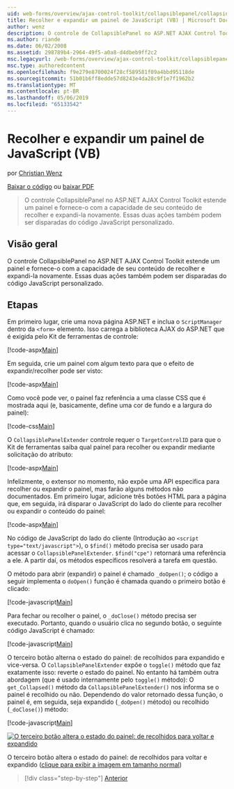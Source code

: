 ```yaml
---
uid: web-forms/overview/ajax-control-toolkit/collapsiblepanel/collapsing-and-expanding-a-panel-from-javascript-vb
title: Recolher e expandir um painel de JavaScript (VB) | Microsoft Docs
author: wenz
description: O controle de CollapsiblePanel no ASP.NET AJAX Control Toolkit estende um painel e fornece-a com a capacidade de seu conteúdo de recolher e expandi-lo um...
ms.author: riande
ms.date: 06/02/2008
ms.assetid: 298789b4-2964-49f5-a0a8-d4dbeb9ff2c2
msc.legacyurl: /web-forms/overview/ajax-control-toolkit/collapsiblepanel/collapsing-and-expanding-a-panel-from-javascript-vb
msc.type: authoredcontent
ms.openlocfilehash: f9e279e8700024f28cf589581f09a4bbd95118de
ms.sourcegitcommit: 51b01b6ff8edde57d8243e4da28c9f1e7f1962b2
ms.translationtype: MT
ms.contentlocale: pt-BR
ms.lasthandoff: 05/06/2019
ms.locfileid: "65133542"
---
```

# <a name="collapsing-and-expanding-a-panel-from-javascript-vb"></a>Recolher e expandir um painel de JavaScript (VB)

por [Christian Wenz](https://github.com/wenz)

[Baixar o código](http://download.microsoft.com/download/8/a/a/8aab3c3e-de6f-463f-805c-5fda567eef6e/CollapsiblePanel1.vb.zip) ou [baixar PDF](http://download.microsoft.com/download/b/6/a/b6ae89ee-df69-4c87-9bfb-ad1eb2b23373/collapsiblepanel1VB.pdf)

> O controle CollapsiblePanel no ASP.NET AJAX Control Toolkit estende um painel e fornece-o com a capacidade de seu conteúdo de recolher e expandi-la novamente. Essas duas ações também podem ser disparadas do código JavaScript personalizado.

## <a name="overview"></a>Visão geral

O controle CollapsiblePanel no ASP.NET AJAX Control Toolkit estende um painel e fornece-o com a capacidade de seu conteúdo de recolher e expandi-la novamente. Essas duas ações também podem ser disparadas do código JavaScript personalizado.

## <a name="steps"></a>Etapas

Em primeiro lugar, crie uma nova página ASP.NET e inclua o `ScriptManager` dentro da `<form>` elemento. Isso carrega a biblioteca AJAX do ASP.NET que é exigida pelo Kit de ferramentas de controle:

[!code-aspx[Main](collapsing-and-expanding-a-panel-from-javascript-vb/samples/sample1.aspx)]

Em seguida, crie um painel com algum texto para que o efeito de expandir/recolher pode ser visto:

[!code-aspx[Main](collapsing-and-expanding-a-panel-from-javascript-vb/samples/sample2.aspx)]

Como você pode ver, o painel faz referência a uma classe CSS que é mostrada aqui (e, basicamente, define uma cor de fundo e a largura do painel):

[!code-css[Main](collapsing-and-expanding-a-panel-from-javascript-vb/samples/sample3.css)]

O `CollapsiblePanelExtender` controle requer o `TargetControlID` para que o Kit de ferramentas saiba qual painel para recolher ou expandir mediante solicitação do atributo:

[!code-aspx[Main](collapsing-and-expanding-a-panel-from-javascript-vb/samples/sample4.aspx)]

Infelizmente, o extensor no momento, não expõe uma API específica para recolher ou expandir o painel, mas farão alguns métodos não documentados. Em primeiro lugar, adicione três botões HTML para a página que, em seguida, irá disparar o JavaScript do lado do cliente para recolher ou expandir o conteúdo do painel:

[!code-aspx[Main](collapsing-and-expanding-a-panel-from-javascript-vb/samples/sample5.aspx)]

No código de JavaScript do lado do cliente (Introdução ao `<script type="text/javascript">`), o `$find()` método precisa ser usado para acessar o `CollapsiblePanelExtender`. `$find("cpe")` retornará uma referência a ele. A partir daí, os métodos específicos resolverá a tarefa em questão.

O método para abrir (expandir) o painel é chamado `_doOpen()`; o código a seguir implementa o `doOpen()` função é chamada quando o primeiro botão é clicado:

[!code-javascript[Main](collapsing-and-expanding-a-panel-from-javascript-vb/samples/sample6.js)]

Para fechar ou recolher o painel, o `_doClose()` método precisa ser executado. Portanto, quando o usuário clica no segundo botão, o seguinte código JavaScript é chamado:

[!code-javascript[Main](collapsing-and-expanding-a-panel-from-javascript-vb/samples/sample7.js)]

O terceiro botão alterna o estado do painel: de recolhidos para expandido e vice-versa. O `CollapsiblePanelExtender` expõe o `toggle()` método que faz exatamente isso: reverte o estado do painel. No entanto há também outra abordagem (que é usado internamente pelo `toggle()` método): O `get_Collapsed()` método da `CollapsiblePanelExtender()` nos informa se o painel é recolhido ou não. Dependendo do valor retornado dessa função, o painel é, em seguida, seja expandido (`_doOpen()` método) ou recolhido (`_doClose()`) método:

[!code-javascript[Main](collapsing-and-expanding-a-panel-from-javascript-vb/samples/sample8.js)]

[![O terceiro botão altera o estado do painel: de recolhidos para voltar e expandido](collapsing-and-expanding-a-panel-from-javascript-vb/_static/image2.png)](collapsing-and-expanding-a-panel-from-javascript-vb/_static/image1.png)

O terceiro botão altera o estado do painel: de recolhidos para voltar e expandido ([clique para exibir a imagem em tamanho normal](collapsing-and-expanding-a-panel-from-javascript-vb/_static/image3.png))

> [!div class="step-by-step"]
> [Anterior](collapsing-and-expanding-a-panel-from-javascript-cs.md)
